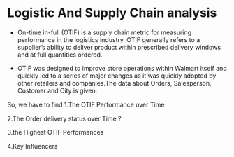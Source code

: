 # Logistic And Supply Chain analysis

* On-time in-full (OTIF) is a supply chain metric for measuring performance in the  logistics industry. OTIF generally refers to a supplier’s ability to deliver product  within prescribed delivery windows and at full quantities ordered.

* OTIF was designed to improve store operations within Walmart itself and quickly  led to a series of major changes as it was quickly adopted by other retailers and  companies.The data about Orders, Salesperson, Customer and City is given.

So, we have to ﬁnd
1.The OTIF Performance over Time

2.The Order delivery status over Time ?

3.the Highest OTIF Performances

4.Key Inﬂuencers
